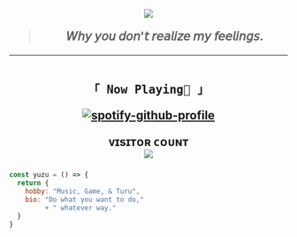 <h2 align="center"><br>

<img src="https://media0.giphy.com/media/4xKJUTzWPAVoY/giphy.gif?cid=6c09b9527iykv4i64kzg6o96mxylf7v3sh60phwx4kfl9pqh&ep=v1_internal_gif_by_id&rid=giphy.gif&ct=g"/></p>
> 𝘞𝘩𝘺 𝘺𝘰𝘶 𝘥𝘰𝘯'𝘵 𝘳𝘦𝘢𝘭𝘪𝘻𝘦 𝘮𝘺 𝘧𝘦𝘦𝘭𝘪𝘯𝘨𝘴.
----
<p align="center"> 
  <samp>
  <br>
    「 <b>Now Playing🎵</b> 」
    <br>
  <samp>
  </p>

[![spotify-github-profile](https://spotify-github-profile.kittinanx.com/api/view?uid=31zpff6t6t36vc6smeetmu7agndi&cover_image=true&theme=novatorem&show_offline=true&background_color=121212&interchange=true&bar_color=53b14f&bar_color_cover=false)](https://spotify-github-profile.kittinanx.com/api/view?uid=31zpff6t6t36vc6smeetmu7agndi&redirect=true)

<p align="center"> 
  ᴠɪsɪᴛᴏʀ ᴄᴏᴜɴᴛ<br>
  <img src="https://profile-counter.glitch.me/ywxzyy/count.svg" />

<!--p align="center"> <a href="https://twitter.com/" target="blank"><img src="https://img.shields.io/twitter/follow/YuzuMocca?logo=twitter&style=for-the-badge" alt="yuzumocca" /></a-->

###
```js
const yuzu = () => {
  return {
    hobby: "Music, Game, & Turu",
    bio: "Do what you want to do,"
         + " whatever way."
  }
}
```
